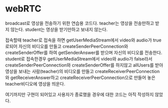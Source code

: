 # webRTC
broadcast로 영상을 전송하기 위한 연습용 코드다.
teacher는 영상을 전송만하고 받지 않는다. student는 영상을 받기만하고 보내지 않는다.

접속할때 teacher로 접속을 하면 getUserMediaStream에서 video와 audio가 true로되어 자신의 비디오를 만들고 createSenderPeerConnection와 createSenderOffer를 하여 getSenderAnswer를 받으며 자신의 비디오를 전송한다. 
student로 접속한경우 getUserMediaStream에서 video와 audio가 false라서 createSenderPeerConnection와 createSenderOffer를 하지않고 allUsers를 받아 영상을 보내는 사람(teacher)의 비디오를 만들고 createReceiverPeerConnection와 getReceiverAnswer하고 createReceiverPeerConnection으로 만들어 놓은 teacher비디오에 영상을 띄운다.

여기까지만 구현이 되어있고 사용자가 종료했을 경우에 대한 코드는 아직 작성하지 않았다.

